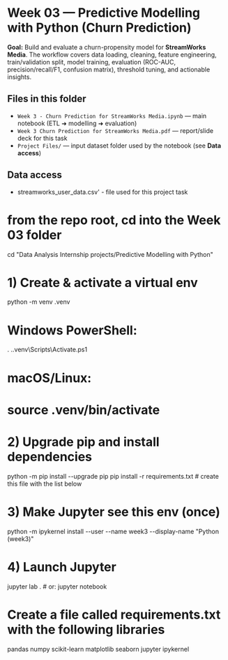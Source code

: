 # Week 03 — Predictive Modelling with Python (Churn Prediction)

**Goal:** Build and evaluate a churn-propensity model for **StreamWorks Media**. The workflow covers data loading, cleaning, feature engineering, train/validation split, model training, evaluation (ROC-AUC, precision/recall/F1, confusion matrix), threshold tuning, and actionable insights.

## Files in this folder
- `Week 3 - Churn Prediction for StreamWorks Media.ipynb` — main notebook (ETL ➜ modelling ➜ evaluation)
- `Week 3 Churn Prediction for StreamWorks Media.pdf` — report/slide deck for this task
- `Project Files/` — input dataset folder used by the notebook (see **Data access**)

## Data access
- streamworks_user_data.csv' - file used for this project task

# from the repo root, cd into the Week 03 folder
cd "Data Analysis Internship projects/Predictive Modelling with Python"

# 1) Create & activate a virtual env
python -m venv .venv
# Windows PowerShell:
. .\.venv\Scripts\Activate.ps1
# macOS/Linux:
# source .venv/bin/activate

# 2) Upgrade pip and install dependencies
python -m pip install --upgrade pip
pip install -r requirements.txt   # create this file with the list below

# 3) Make Jupyter see this env (once)
python -m ipykernel install --user --name week3 --display-name "Python (week3)"

# 4) Launch Jupyter
jupyter lab .    # or: jupyter notebook

# Create a file called requirements.txt with the following libraries
pandas
numpy
scikit-learn
matplotlib
seaborn
jupyter
ipykernel


